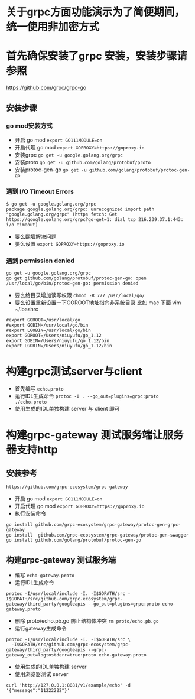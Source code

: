 # 关于grpc方面功能演示为了简便期间，统一使用非加密方式

# 首先确保安装了grpc 安装，安装步骤请参照
https://github.com/grpc/grpc-go

## 安装步骤
### go mod安装方式
- 开启 go mod `export GO111MODULE=on`
- 开启代理 go mod `export GOPROXY=https://goproxy.io`
- 安装grpc `go get -u google.golang.org/grpc`
- 安装proto `go get -u github.com/golang/protobuf/proto`
- 安装protoc-gen-go `go get -u github.com/golang/protobuf/protoc-gen-go`

### 遇到 I/O Timeout Errors

```
$ go get -u google.golang.org/grpc
package google.golang.org/grpc: unrecognized import path "google.golang.org/grpc" (https fetch: Get https://google.golang.org/grpc?go-get=1: dial tcp 216.239.37.1:443: i/o timeout)
```

- 要么翻墙解决问题
- 要么设置 `export GOPROXY=https://goproxy.io`

### 遇到 permission denied

```
go get -u google.golang.org/grpc
go get github.com/golang/protobuf/protoc-gen-go: open /usr/local/go/bin/protoc-gen-go: permission denied
```

- 要么给目录增加读写权限 `chmod -R 777 /usr/local/go/`
- 要么设置重新设置一下GOROOT地址指向非系统目录 
比如 mac 下面 
vim ~/.bashrc
```
#export GOROOT=/usr/local/go
#export GOBIN=/usr/local/go/bin
#export LGOBIN=/usr/local/go/bin
export GOROOT=/Users/niuyufu/go_1.12
export GOBIN=/Users/niuyufu/go_1.12/bin
export LGOBIN=/Users/niuyufu/go_1.12/bin
 ```

# 构建grpc测试server与client

- 首先编写 `echo.proto`
- 运行IDL生成命令
`protoc -I . --go_out=plugins=grpc:proto ./echo.proto`
- 使用生成的IDL单独构建 server 与 client 即可


# 构建grpc-gateway 测试服务端让服务器支持http

## 安装参考
`https://github.com/grpc-ecosystem/grpc-gateway`
- 开启 go mod `export GO111MODULE=on`
- 开启代理 go mod `export GOPROXY=https://goproxy.io`
- 执行安装命令

```
go install github.com/grpc-ecosystem/grpc-gateway/protoc-gen-grpc-gateway
go install  github.com/grpc-ecosystem/grpc-gateway/protoc-gen-swagger
go install github.com/golang/protobuf/protoc-gen-go
```

## 构建grpc-gateway 测试服务端

- 编写 `echo-gateway.proto`
- 运行IDL生成命令
```
protoc -I/usr/local/include -I. -I$GOPATH/src -I$GOPATH/src/github.com/grpc-ecosystem/grpc-gateway/third_party/googleapis --go_out=plugins=grpc:proto echo-gateway.proto
```
- 删除 proto/echo.pb.go 防止结构体冲突
`rm proto/echo.pb.go`
- 运行gateway生成命令
```
protoc -I/usr/local/include -I. -I$GOPATH/src \
  -I$GOPATH/src/github.com/grpc-ecosystem/grpc-gateway/third_party/googleapis --grpc-gateway_out=logtostderr=true:proto echo-gateway.proto
```
- 使用生成的IDL单独构建 server
- 使用浏览器测试 server
```
curl 'http://127.0.0.1:8081/v1/example/echo' -d '{"message":"11222222"}'
```
